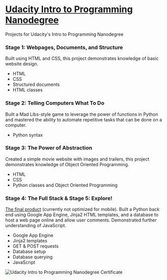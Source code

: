 # <a href="https://www.udacity.com/course/intro-to-programming-nanodegree--nd000" target="_blank">Udacity Intro to Programming Nanodegree</a>
Projects for Udacity's Intro to Programming Nanodegree

### Stage 1: Webpages, Documents, and Structure
Built using HTML and CSS, this project demonstrates knowledge of basic website design.
- HTML
- CSS
- Structured documents
- HTML classes

### Stage 2: Telling Computers What To Do
Built a Mad Libs-style game to leverage the power of functions in Python and mastered the ability to automate repetitive tasks that can be done on a computer.
- Python syntax

### Stage 3: The Power of Abstraction
Created a simple movie website with images and trailers, this project demonstrates knowledge of Object Oriented Programming.
- HTML
- CSS
- Python classes and Object Oriented Programming

### Stage 4: The Full Stack & Stage 5: Explore!
<a href="http://david-venturi-ipnd-notes.appspot.com/" target="_blank">The final product</a> (currently not optimized for mobile). Built a Python back end using Google App Engine, Jinja2 HTML templates, and a database to host a web page online and allow user comments. Demonstrated further understanding of JavaScript.
- Google App Engine
- Jinja2 templates
- GET & POST requests
- Database setup
- Database querying
- JavaScript

![Udacity Intro to Programming Nanodegree Certificate](http://i.imgur.com/0WcvnKE.png)
